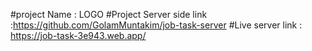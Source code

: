 #project Name : LOGO
#Project Server side link :https://github.com/GolamMuntakim/job-task-server
#Live server link : https://job-task-3e943.web.app/